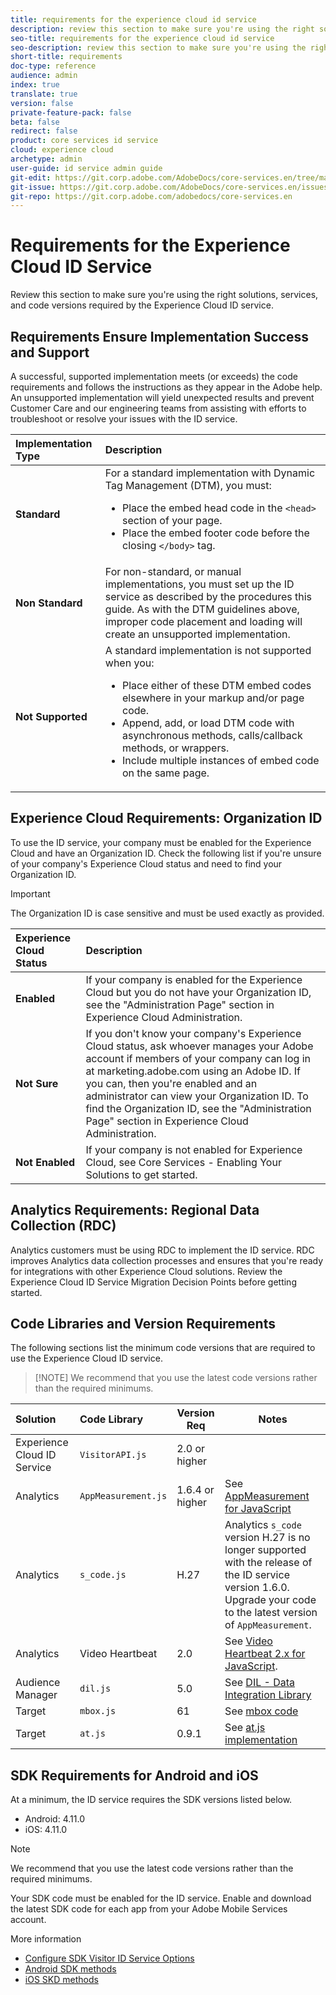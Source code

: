 ```yaml
---
title: requirements for the experience cloud id service
description: review this section to make sure you're using the right solutions, services, and code versions required by the experience cloud id service
seo-title: requirements for the experience cloud id service
seo-description: review this section to make sure you're using the right solutions, services, and code versions required by the experience cloud id service
short-title: requirements
doc-type: reference
audience: admin
index: true
translate: true
version: false
private-feature-pack: false
beta: false
redirect: false
product: core services id service
cloud: experience cloud
archetype: admin
user-guide: id service admin guide
git-edit: https://git.corp.adobe.com/AdobeDocs/core-services.en/tree/master/help/id-service/reference/reference-requirements.md
git-issue: https://git.corp.adobe.com/AdobeDocs/core-services.en/issues/new
git-repo: https://git.corp.adobe.com/adobedocs/core-services.en
---
```

<!--Meta Data Values

**Required Meta for search optimization and page data**

title: free text string

description: free text string

seo-title: free text string

seo-description: free text string

**Optional Meta for extended capabilities**

audience:
all (default), admin, developer, end-user
 
index: true (default), false
 
translate:
true (default), false
 
doc-type:
reference (default), tutorials

version:
false (default), Classic, Standard, 6.5, 6.4, 6.3, 6.2
 
private-feature-pack:
false (default), true
 
beta:
false (default), true
 
redirect:
false (default), pathname
-->

# Requirements for the Experience Cloud ID Service

Review this section to make sure you're using the right solutions, services, and code versions required by the Experience Cloud ID service.

## Requirements Ensure Implementation Success and Support

A successful, supported implementation meets (or exceeds) the code requirements and follows the instructions as they appear in the Adobe help. An unsupported implementation will yield unexpected results and prevent Customer Care and our engineering teams from assisting with efforts to troubleshoot or resolve your issues with the ID service.

| Implementation Type | Description                                                                                                                                                                                                                                                                                                                          |
| :------------------ | :----------------------------------------------------------------------------------------------------------------------------------------------------------------------------------------------------------------------------------------------------------------------------------------------------------------------------------- |
| **Standard**        | For a standard implementation with Dynamic Tag Management (DTM), you must: <br><ul><li>Place the embed head code in the `<head>` section of your page.</li><li>Place the embed footer code before the closing `</body>` tag.</li></ul>                                                                                               |
| **Non Standard**    | For non-standard, or manual implementations, you must set up the ID service as described by the procedures this guide. As with the DTM guidelines above, improper code placement and loading will create an unsupported implementation.                                                                                              |
| **Not Supported**   | A standard implementation is not supported when you: <br><ul><li>Place either of these DTM embed codes elsewhere in your markup and/or page code.</li><li>Append, add, or load DTM code with asynchronous methods, calls/callback methods, or wrappers.</li><li>Include multiple instances of embed code on the same page.</li></ul> |

## Experience Cloud Requirements: Organization ID

To use the ID service, your company must be enabled for the Experience Cloud and have an Organization ID. Check the following list if you're unsure of your company's Experience Cloud status and need to find your Organization ID.

>[!IMPORTANT]
>
>The Organization ID is case sensitive and must be used exactly as provided.

| Experience Cloud Status | Description                                                                                                                                                                                                                                                                                                                                                                 |
| :---------------------- | :-------------------------------------------------------------------------------------------------------------------------------------------------------------------------------------------------------------------------------------------------------------------------------------------------------------------------------------------------------------------------- |
| **Enabled**             | If your company is enabled for the Experience Cloud but you do not have your Organization ID, see the "Administration Page" section in Experience Cloud Administration.                                                                                                                                                                                                     |
| **Not Sure**            | If you don't know your company's Experience Cloud status, ask whoever manages your Adobe account if members of your company can log in at marketing.adobe.com using an Adobe ID. If you can, then you're enabled and an administrator can view your Organization ID. To find the Organization ID, see the "Administration Page" section in Experience Cloud Administration. |
| **Not Enabled**         | If your company is not enabled for Experience Cloud, see Core Services - Enabling Your Solutions to get started.                                                                                                                                                                                                                                                            |

## Analytics Requirements: Regional Data Collection (RDC)

Analytics customers must be using RDC to implement the ID service. RDC improves Analytics data collection processes and ensures that you're ready for integrations with other Experience Cloud solutions. Review the Experience Cloud ID Service Migration Decision Points before getting started.

## Code Libraries and Version Requirements

The following sections list the minimum code versions that are required to use the Experience Cloud ID service.

>[!NOTE] We recommend that you use the latest code versions rather than the required minimums.


| Solution                    | Code Library        | Version Req     | Notes                                                                                                                                                                 |
| :-------------------------- | :------------------ | --------------- | --------------------------------------------------------------------------------------------------------------------------------------------------------------------- |
| Experience Cloud ID Service | `VisitorAPI.js`     | 2.0 or higher   |                                                                                                                                                                       |
| Analytics                   | `AppMeasurement.js` | 1.6.4 or higher | See [AppMeasurement for JavaScript](https://marketing.adobe.com/resources/help/en_US/sc/implement/?f=appmeasure_mjs.html)                                             |
| Analytics                   | `s_code.js`         | H.27            | Analytics `s_code` version H.27 is no longer supported with the release of the ID service version 1.6.0. Upgrade your code to the latest version of `AppMeasurement`. |
| Analytics                   | Video Heartbeat     | 2.0             | See [Video Heartbeat 2.x for JavaScript](https://marketing.adobe.com/resources/help/en_US/sc/appmeasurement/hbvideo/js_2.0/).                                         |
| Audience Manager            | `dil.js`            | 5.0             | See [DIL - Data Integration Library](https://marketing.adobe.com/resources/help/en_US/aam/?f=c_dil.html)                                                              |
| Target                      | `mbox.js`           | 61              | See [mbox code](https://marketing.adobe.com/resources/help/en_US/target/ov/?f=c_mbox_technical.html)                                                                  |
| Target                      | `at.js`             | 0.9.1           | See [at.js implementation](https://marketing.adobe.com/resources/help/en_US/target/ov2/c_target-atjs-implementation.html)                                             |

## SDK Requirements for Android and iOS

At a minimum, the ID service requires the SDK versions listed below.

+ Android: 4.11.0
+ iOS: 4.11.0

>[!NOTE]
>
>We recommend that you use the latest code versions rather than the required minimums.

Your SDK code must be enabled for the ID service. Enable and download the latest SDK code for each app from your Adobe Mobile Services account. 

More information

+ [Configure SDK Visitor ID Service Options](https://marketing.adobe.com/resources/help/en_US/mobile/t_config_visitor.html)
+ [Android SDK methods](https://marketing.adobe.com/resources/help/en_US/mobile/android/c_marketing_cloud.html)
+ [iOS SKD methods](https://marketing.adobe.com/resources/help/en_US/mobile/ios/marketing_cloud.html)